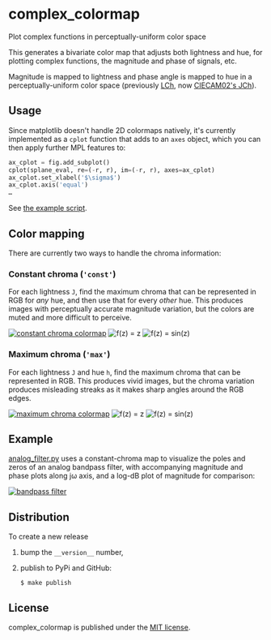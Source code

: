 # complex_colormap
Plot complex functions in perceptually-uniform color space

This generates a bivariate color map that adjusts both lightness and hue, for
plotting complex functions, the magnitude and phase of signals, etc.

Magnitude is mapped to lightness and phase angle is mapped to hue in a
perceptually-uniform color space (previously
[LCh](https://en.wikipedia.org/wiki/CIELAB_color_space#Cylindrical_model),
now 
[CIECAM02's JCh](https://en.wikipedia.org/wiki/CIECAM02#Appearance_correlates)).

## Usage

Since matplotlib doesn't handle 2D colormaps natively, it's currently implemented 
as a `cplot` function that adds to an `axes` object, which you can then apply 
further MPL features to:

```py
ax_cplot = fig.add_subplot()
cplot(splane_eval, re=(-r, r), im=(-r, r), axes=ax_cplot)
ax_cplot.set_xlabel('$\sigma$')
ax_cplot.axis('equal')
…
```

See [the example script](/examples/analog_filter.py).

## Color mapping

There are currently two ways to handle the chroma information:

### Constant chroma (`'const'`)

For each lightness `J`, find the maximum chroma that can be represented in RGB
for *any* hue, and then use that for every *other* hue. This produces images with
perceptually accurate magnitude variation, but the colors are muted and more 
difficult to perceive.

[![constant chroma colormap](https://live.staticflickr.com/4646/39058425412_67d203f0b8.jpg)](https://flic.kr/p/22vsD6N)
![f(z) = z](https://c1.staticflickr.com/5/4682/39058425052_ff82772542_o.png)
![f(z) = sin(z)](https://c1.staticflickr.com/5/4575/39058424492_3210b35fe6_o.png)

### Maximum chroma (`'max'`)
For each lightness `J` and hue `h`, find the maximum chroma that can be
represented in RGB.  This produces vivid images, but the chroma variation
produces misleading streaks as it makes sharp angles around the RGB edges.

[![maximum chroma colormap](https://live.staticflickr.com/4599/39058425252_0ea7a3f62a.jpg)](https://flic.kr/p/22vsD43)
![f(z) = z](https://c1.staticflickr.com/5/4689/39058424882_bc4d9148a9_o.png)
![f(z) = sin(z)](https://c1.staticflickr.com/5/4565/39058424742_8d33ea9f38_o.png)

## Example
[analog_filter.py](/examples/analog_filter.py) uses a constant-chroma map to 
visualize the poles and zeros of an analog bandpass filter,
with accompanying magnitude and phase plots along jω axis, and a log-dB plot of
magnitude for comparison:

[![bandpass filter](https://c1.staticflickr.com/5/4743/39109387514_b78745ecf2_z.jpg)](https://flic.kr/p/22zXQmJ)

## Distribution

To create a new release

1. bump the `__version__` number,

2. publish to PyPi and GitHub:
    ```
    $ make publish
    ```

## License

complex_colormap is published under the [MIT license](https://en.wikipedia.org/wiki/MIT_License).

